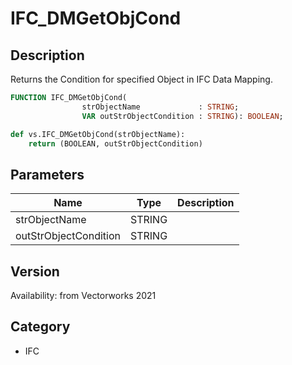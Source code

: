 # IFC_DMGetObjCond

## Description
Returns the Condition for specified Object in IFC Data Mapping.

```pascal
FUNCTION IFC_DMGetObjCond(
				strObjectName             : STRING;
				VAR outStrObjectCondition : STRING): BOOLEAN;
```

```python
def vs.IFC_DMGetObjCond(strObjectName):
    return (BOOLEAN, outStrObjectCondition)
```

## Parameters
|Name|Type|Description|
|---|---|---|
|strObjectName|STRING|   |
|outStrObjectCondition|STRING|   |

## Version
Availability: from Vectorworks 2021

## Category
* IFC

